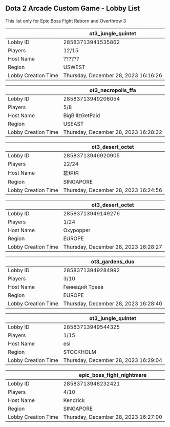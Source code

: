 ## Dota 2 Arcade Custom Game - Lobby List

This list only for Epic Boss Fight Reborn and Overthrow 3

|  | ot3_jungle_quintet |
| ------ | ------ |
| Lobby ID | 28583713941535862 |
| Players | 12/15 |
| Host Name | ?????? |
| Region | USWEST |
| Lobby Creation Time | Thursday, December 28, 2023 16:16:26 |


|  | ot3_necropolis_ffa |
| ------ | ------ |
| Lobby ID | 28583713949206054 |
| Players | 5/8 |
| Host Name | BigBillzGetPaid |
| Region | USEAST |
| Lobby Creation Time | Thursday, December 28, 2023 16:28:32 |


|  | ot3_desert_octet |
| ------ | ------ |
| Lobby ID | 28583713946920905 |
| Players | 22/24 |
| Host Name | 软绵绵 |
| Region | SINGAPORE |
| Lobby Creation Time | Thursday, December 28, 2023 16:24:56 |


|  | ot3_desert_octet |
| ------ | ------ |
| Lobby ID | 28583713949149276 |
| Players | 1/24 |
| Host Name | Oxypopper |
| Region | EUROPE |
| Lobby Creation Time | Thursday, December 28, 2023 16:28:27 |


|  | ot3_gardens_duo |
| ------ | ------ |
| Lobby ID | 28583713949284992 |
| Players | 3/10 |
| Host Name | Геннадий Треев |
| Region | EUROPE |
| Lobby Creation Time | Thursday, December 28, 2023 16:28:40 |


|  | ot3_jungle_quintet |
| ------ | ------ |
| Lobby ID | 28583713949544325 |
| Players | 1/15 |
| Host Name | esi |
| Region | STOCKHOLM |
| Lobby Creation Time | Thursday, December 28, 2023 16:29:04 |


|  | epic_boss_fight_nightmare |
| ------ | ------ |
| Lobby ID | 28583713948232421 |
| Players | 4/10 |
| Host Name | Kendrick |
| Region | SINGAPORE |
| Lobby Creation Time | Thursday, December 28, 2023 16:27:00 |


